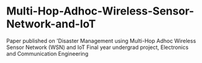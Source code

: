 # Multi-Hop-Adhoc-Wireless-Sensor-Network-and-IoT
Paper published on 'Disaster Management using Multi-Hop Adhoc Wireless Sensor Network (WSN) and IoT
Final year undergrad project, Electronics and Communication Engineering
